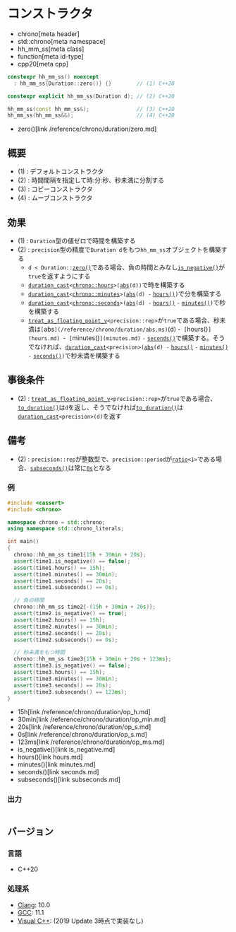 # コンストラクタ
* chrono[meta header]
* std::chrono[meta namespace]
* hh_mm_ss[meta class]
* function[meta id-type]
* cpp20[meta cpp]

```cpp
constexpr hh_mm_ss() noexcept
  : hh_mm_ss{Duration::zero()} {}        // (1) C++20

constexpr explicit hh_mm_ss(Duration d); // (2) C++20

hh_mm_ss(const hh_mm_ss&);               // (3) C++20
hh_mm_ss(hh_mm_ss&&);                    // (4) C++20
```
* zero()[link /reference/chrono/duration/zero.md]

## 概要
- (1) : デフォルトコンストラクタ
- (2) : 時間間隔を指定して時:分:秒、秒未満に分割する
- (3) : コピーコンストラクタ
- (4) : ムーブコンストラクタ


## 効果
- (1) : `Duration`型の値ゼロで時間を構築する
- (2) : `precision`型の精度で`Duration d`をもつ`hh_mm_ss`オブジェクトを構築する
    - `d < Duration::`[`zero()`](/reference/chrono/duration/zero.md)である場合、負の時間とみなし[`is_negative()`](is_negative.md)が`true`を返すようにする
    - [`duration_cast`](/reference/chrono/duration_cast.md)`<`[`chrono::hours`](/reference/chrono/duration_aliases.md)`>(`[`abs`](/reference/chrono/duration/abs.ms)`(d))`で時を構築する
    - [`duration_cast`](/reference/chrono/duration_cast.md)`<`[`chrono::minutes`](/reference/chrono/duration_aliases.md)`>(`[`abs`](/reference/chrono/duration/abs.ms)`(d) -` [`hours()`](hours.md)`)`で分を構築する
    - [`duration_cast`](/reference/chrono/duration_cast.md)`<`[`chrono::seconds`](/reference/chrono/duration_aliases.md)`>(`[`abs`](/reference/chrono/duration/abs.ms)`(d) -` [`hours()`](hours.md) `-` [`minutes()`](minutes.md)`)`で秒を構築する
    - [`treat_as_floating_point_v`](/reference/chrono/treat_as_floating_point.md)`<precision::rep>`が`true`である場合、秒未満は`[`abs`](/reference/chrono/duration/abs.ms)`(d) -` [`hours()`](hours.md) `-` [`minutes()`](minutes.md)` `-` [`seconds()`](seconds.md)で構築する。そうでなければ、[`duration_cast`](/reference/chrono/duration_cast.md)`<precision>(`[`abs`](/reference/chrono/duration/abs.ms)`(d) -` [`hours()`](hours.md) `-` [`minutes()`](minutes.md) `-` [`seconds()`](seconds.md)`)`で秒未満を構築する


## 事後条件
- (2) : [`treat_as_floating_point_v`](/reference/chrono/treat_as_floating_point.md)`<precision::rep>`が`true`である場合、[`to_duration()`](to_duration.md)は`d`を返し、そうでなければ[`to_duration()`](to_duration.md)は[`duration_cast`](/reference/chrono/duration_cast.md)`<precision>(d)`を返す


## 備考
- (2) : `precision::rep`が整数型で、`precision::period`が[`ratio`](/reference/ratio/ratio.md)`<1>`である場合、[`subseconds()`](subseconds.md)は常に[`0s`](/reference/chrono/duration/op_s.md)となる


### 例
```cpp example
#include <cassert>
#include <chrono>

namespace chrono = std::chrono;
using namespace std::chrono_literals;

int main()
{
  chrono::hh_mm_ss time1{15h + 30min + 20s};
  assert(time1.is_negative() == false);
  assert(time1.hours() == 15h);
  assert(time1.minutes() == 30min);
  assert(time1.seconds() == 20s);
  assert(time1.subseconds() == 0s);

  // 負の時間
  chrono::hh_mm_ss time2{-(15h + 30min + 20s)};
  assert(time2.is_negative() == true);
  assert(time2.hours() == 15h);
  assert(time2.minutes() == 30min);
  assert(time2.seconds() == 20s);
  assert(time2.subseconds() == 0s);

  // 秒未満をもつ時間
  chrono::hh_mm_ss time3{15h + 30min + 20s + 123ms};
  assert(time3.is_negative() == false);
  assert(time3.hours() == 15h);
  assert(time3.minutes() == 30min);
  assert(time3.seconds() == 20s);
  assert(time3.subseconds() == 123ms);
}
```
* 15h[link /reference/chrono/duration/op_h.md]
* 30min[link /reference/chrono/duration/op_min.md]
* 20s[link /reference/chrono/duration/op_s.md]
* 0s[link /reference/chrono/duration/op_s.md]
* 123ms[link /reference/chrono/duration/op_ms.md]
* is_negative()[link is_negative.md]
* hours()[link hours.md]
* minutes()[link minutes.md]
* seconds()[link seconds.md]
* subseconds()[link subseconds.md]

### 出力
```
```

## バージョン
### 言語
- C++20

### 処理系
- [Clang](/implementation.md#clang): 10.0
- [GCC](/implementation.md#gcc): 11.1
- [Visual C++](/implementation.md#visual_cpp): (2019 Update 3時点で実装なし)

